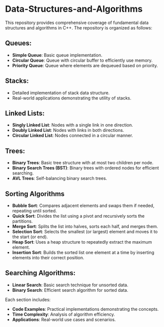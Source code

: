 # Data-Structures-and-Algorithms

This repository provides comprehensive coverage of fundamental data structures and algorithms in C++. The repository is organized as follows:

## Queues:
- **Simple Queue**: Basic queue implementation.
- **Circular Queue**: Queue with circular buffer to efficiently use memory.
- **Priority Queue**: Queue where elements are dequeued based on priority.

## Stacks:
- Detailed implementation of stack data structure.
- Real-world applications demonstrating the utility of stacks.

## Linked Lists:
- **Singly Linked List**: Nodes with a single link in one direction.
- **Doubly Linked List**: Nodes with links in both directions.
- **Circular Linked List**: Nodes connected in a circular manner.

## Trees:
- **Binary Trees**: Basic tree structure with at most two children per node.
- **Binary Search Trees (BST)**: Binary trees with ordered nodes for efficient searching.
- **AVL Trees**: Self-balancing binary search trees.

## Sorting Algorithms
- **Bubble Sort**: Compares adjacent elements and swaps them if needed, repeating until sorted.
- **Quick Sort**: Divides the list using a pivot and recursively sorts the partitions.
- **Merge Sort**: Splits the list into halves, sorts each half, and merges them.
- **Selection Sort**: Selects the smallest (or largest) element and moves it to the start (or end).
- **Heap Sort**: Uses a heap structure to repeatedly extract the maximum element.
- **Insertion Sort**: Builds the sorted list one element at a time by inserting elements into their correct position.

## Searching Algorithms:
- **Linear Search**: Basic search technique for unsorted data.
- **Binary Search**: Efficient search algorithm for sorted data.

Each section includes:
- **Code Examples**: Practical implementations demonstrating the concepts.
- **Time Complexity**: Analysis of algorithm efficiency.
- **Applications**: Real-world use cases and scenarios.
